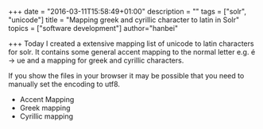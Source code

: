 +++
date = "2016-03-11T15:58:49+01:00"
description = ""
tags = ["solr", "unicode"]
title = "Mapping greek and cyrillic character to latin in Solr"
topics = ["software development"]
author="hanbei"

+++
Today I created a extensive mapping list of unicode to latin characters for solr. It contains some general accent mapping to the normal letter e.g. é -> ue and a mapping for greek and cyrillic characters.

If you show the files in your browser it may be possible that you need to manually set the encoding to utf8.

* Accent Mapping
* Greek mapping
* Cyrillic mapping
